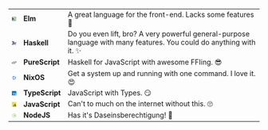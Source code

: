 <table>
    <tr>
        <td><img src="https://raw.githubusercontent.com/devicons/devicon/master/icons/elm/elm-original.svg" width="25px"></td>
        <td><b>Elm</b></td>
        <td>A great language for the front-end. Lacks some features 🥲</td>
    </tr>
    <tr>
        <td><img src="https://raw.githubusercontent.com/devicons/devicon/master/icons/haskell/haskell-original.svg" width="25px"></td>
        <td><b>Haskell</b></td>
        <td>Do you even lift, bro? A very powerful general-purpose language with many features. You could do anything with it. ✨</td>
    </tr>
    <tr>
        <td>
          <picture>
          <source media="(prefers-color-scheme: light)" srcset="images/ps-original.svg">
          <source media="(prefers-color-scheme: dark)" srcset="images/ps-original-light.svg">
          <img src="images/ps-original.svg" width="25px">
          </picture></td>
        <td><b>PureScript</b></td>
        <td>Haskell for JavaScript with awesome FFIing. 😎</td>
    </tr>
    <tr>
        <td><img src="https://raw.githubusercontent.com/devicons/devicon/master/icons/nixos/nixos-original.svg" width="25px"></td>
        <td><b>NixOS</b></td>
        <td>Get a system up and running with one command. I love it. 😍</td>
    </tr>
    <tr>
        <td><img src="https://raw.githubusercontent.com/devicons/devicon/master/icons/typescript/typescript-original.svg" width="25px"></td>
        <td><b>TypeScript</b></td>
        <td>JavaScript with Types. 😏</td>
    </tr>
    <tr>
        <td><img src="https://raw.githubusercontent.com/devicons/devicon/master/icons/javascript/javascript-original.svg" width="25px"></td>
        <td><b>JavaScript</b></td>
        <td>Can't to much on the internet without this. 🙄</td>
    </tr>
    <tr>
        <td><img src="https://raw.githubusercontent.com/devicons/devicon/master/icons/nodejs/nodejs-original.svg" width="25px"></td>
        <td><b>NodeJS</b></td>
        <td>Has it's Daseinsberechtigung! 🥳</td>
    </tr>
</table>

<!-- We work with

<img src="https://raw.githubusercontent.com/devicons/devicon/master/icons/elm/elm-original.svg" width="25px">
<img src="https://raw.githubusercontent.com/devicons/devicon/master/icons/haskell/haskell-original.svg" width="25px">
<picture><source media="(prefers-color-scheme: light)" srcset="images/ps-original.svg"><source media="(prefers-color-scheme: dark)" srcset="images/ps-original-light.svg"><img src="images/ps-original.svg" width="25px"></picture>
<img src="https://raw.githubusercontent.com/devicons/devicon/master/icons/nixos/nixos-original.svg" width="25px">
<img src="https://raw.githubusercontent.com/devicons/devicon/master/icons/typescript/typescript-original.svg" width="25px">
<img src="https://raw.githubusercontent.com/devicons/devicon/master/icons/javascript/javascript-original.svg" width="25px">
<img src="https://raw.githubusercontent.com/devicons/devicon/master/icons/nodejs/nodejs-original.svg" width="25px"> -->
